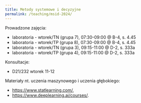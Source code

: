 ```yaml
---
title: Metody systemowe i decyzyjne
permalink: /teaching/msid-2024/
---
```


Prowadzone zajęcia:
* laboratoria - wtorek/TN (grupa 7), 07:30-09:00 @ B-4, s. 4.45
* laboratoria - wtorek/TP (grupa 8), 07:30-09:00 @ B-4, s. 4.45
* laboratoria - wtorek/TN (grupa 3), 09:15-11:00 @ D-2, s. 333a
* laboratoria - wtorek/TP (grupa 4), 09:15-11:00 @ D-2, s. 333a


Konsultacje:
* D21/232 wtorek 11-12


Materiały nt. uczenia maszynowego i uczenia głębokiego:
* https://www.statlearning.com/,
* https://www.deeplearning.ai/courses/.